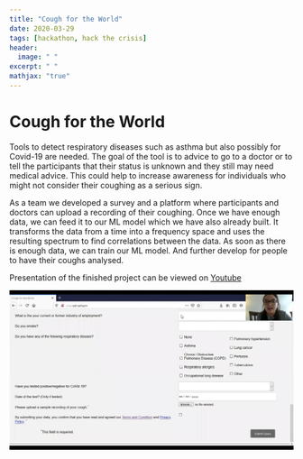```yaml
---
title: "Cough for the World"
date: 2020-03-29
tags: [hackathon, hack the crisis]
header:
  image: " "
excerpt: " "
mathjax: "true"
---
```

# Cough for the World

Tools to detect respiratory diseases such as asthma but also possibly for Covid-19 are needed. The goal of the tool is to advice to go to a doctor or to tell the participants that their status is unknown and they still may need medical advice. This could help to increase awareness for individuals who might not consider their coughing as a serious sign. 

As a team we developed a survey and a platform where participants and doctors can upload a recording of their coughing. Once we have enough data, we can feed it to our ML model which we have also already built. It transforms the data from a time into a frequency space and uses the resulting spectrum to find correlations between the data. As soon as there is enough data, we can train our ML model. And further develop for people to have their coughs analysed.

Presentation of the finished project can be viewed on [Youtube](https://youtu.be/n_ywYdjZJLI)

![Screenshot](../vienna_files/coughfortheworld.jpg)
